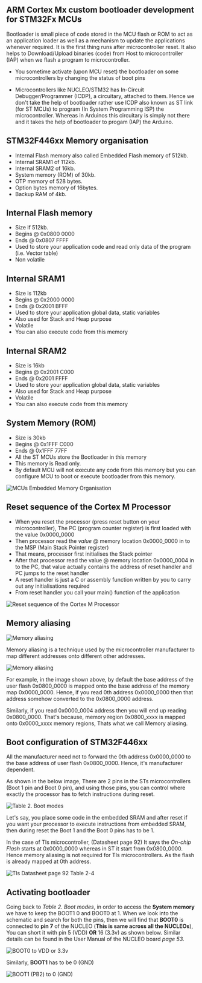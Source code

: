 ## ARM Cortex Mx custom bootloader development for STM32Fx MCUs     
     
		 
Bootloader is small piece of code stored in the MCU flash or ROM to act as an application loader as well as a mechanism to update the applications whenever required. It is the first thing runs after microcontroller reset. It also helps to Download/Upload binaries (code)	from Host to microcontroller (IAP) when we flash a program to microcontroller.	 
    
- You sometime activate (upon MCU reset) the bootloader on some microcontrollers by changing the status of boot pins   
     
- Microcontrollers like NUCLEO/STM32 has In-Circuit Debugger/Programmer (ICDP), a circuitary, attached to them. Hence we don't take the help of bootloader rather use ICDP also known as ST link (for ST MCUs) to program (In System Programming ISP) the microcontroller. Whereas in Arduinos this circuitary is simply not there and it takes the help of bootloader to progam (IAP) the Arduino.		  	
     
		 
## STM32F446xx Memory organisation     
      
- Internal Flash memory also called Embedded Flash memory of 512kb.    
- Internal SRAM1 of 112kb.    
- Internal SRAM2 of 16kb.    
- System memory (ROM) of 30kb.    
- OTP memory of 528 bytes.     
- Option bytes memory of 16bytes.    
- Backup RAM of 4kb.				
     
		 
		 
## Internal Flash memory     
      
- Size if 512kb.    
- Begins @ 0x0800 0000    
- Ends @ 0x0807 FFFF   
- Used to store your application code and read only data of the program (i.e. Vector table)    
- Non volatile       
      
			
			
## Internal SRAM1   
      
- Size is 112kb   
- Begins @ 0x2000 0000   
- Ends @ 0x2001 BFFF   
- Used to store your application global data, static variables    
- Also used for Stack and Heap purpose    
- Volatile    
- You can also execute code from this memory     
      
			
			
## Internal SRAM2   
      
- Size is 16kb   
- Begins @ 0x2001 C000   
- Ends @ 0x2001 FFFF   
- Used to store your application global data, static variables    
- Also used for Stack and Heap purpose    
- Volatile    
- You can also execute code from this memory    
      
			
			
## System Memory (ROM)   
      
- Size is 30kb   
- Begins @ 0x1FFF C000   
- Ends @ 0x1FFF 77FF   
- All the ST MCUs store the Bootloader in this memory   
- This memory is Read only.   
- By default MCU will not execute any code from this memory but you can configure MCU to boot or execute bootloader from this memory.           
    
<img src="images/memory_organisation.png" alt="MCUs Embedded Memory Organisation" title="MCUs Embedded Memory Organisation">     
    
		
		
## Reset sequence of the Cortex M Processor      
     
- When you reset the processor (press reset button on your microcontroller), The PC (program counter register) is first loaded with the value 0x0000_0000
- Then processor read the _value_ @ memory location 0x0000_0000 in to the MSP (Main Stack Pointer register)
- That means, processor first initialises the Stack pointer
- After that processor read the value @ memory location 0x0000_0004 in to the PC, that value actually contains the address of reset handler and PC jumps to the reset handler
- A reset handler is just a C or assembly function written by you to carry out any initialisations required
- From reset handler you call your main() function of the application		 		         
    
<img src="images/reset_sequence.png" alt="Reset sequence of the Cortex M Processor" title="Reset sequence of the Cortex M Processor">   		       
    
		
		
## Memory aliasing      
       
<img src="images/memory_aliasing.png" alt="Memory aliasing" title="Memory aliasing">   		         
      
Memory aliasing is a technique used by the microcontroller manufacturer to map different addresses onto different other addresses.   
    
<img src="images/memory_aliasing2.png" alt="Memory aliasing" title="Memory aliasing">   
     
For example, in the image shown above, by default the base address of the user flash 0x0800_0000 is mapped onto the base address of the memory map 0x0000_0000. Hence, if you read 0th address 0x0000_0000 then that address somehow converted to the 0x0800_0000 address.   
     
Similarly, if you read 0x0000_0004 address then you will end up reading 0x0800_0000. That's because, memory region 0x0800_xxxx is mapped onto 0x0000_xxxx memory regions, Thats what we call Memory aliasing.           
    
		
		
## Boot configuration of STM32F446xx      
     
All the manufacturer need not to forward the 0th address 0x0000_0000 to the base address of user flash 0x0800_0000. Hence, it's manufacturer dependent.		 
      
       
As shown in the below image, There are 2 pins in the STs microcontrollers (Boot 1 pin and Boot 0 pin), and using those pins, you can control where exactly the processor has to fetch instructions during reset.    
       
<img src="images/boot_config_stm32f446xx.png" alt="Table 2. Boot modes" title="Table 2. Boot modes">     
      
Let's say, you place some code in the embedded SRAM and after reset if you want your processor to execute instructions from embedded SRAM, then during reset the Boot 1 and the Boot 0 pins has to be 1.		
     
In the case of TIs microcontroller, (Datasheet page 92) It says the _On-chip Flash_ starts at 0x0000_0000 whereas in ST it start from 0x0800_0000. Hence memory aliasing is not required for TIs microcontrollers. As the flash is already mapped at 0th address.  		 
       
<img src="images/ti_datasheet.png" alt="TIs Datasheet page 92 Table 2-4" title="TIs Datasheet page 92 Table 2-4">     
     
## Activating bootloader		    
     
Going back to _Table 2. Boot modes_, in order to access the **System memory** we have to keep the BOOT1 0 and BOOT0 at 1. When we look into the schematic and search for both the pins, then we will find that **BOOT0** is connected to **pin 7** of the NUCLEO (**This is same across all the NUCLEOs**), You can short it with pin 5 (VDD) **OR** 16 (3.3v) as shown below. Similar details can be found in the User Manual of the NUCLEO board _page 53_. 		 
       
<img src="images/boot0.png" alt="BOOT0 to VDD or 3.3v" title="BOOT0 to VDD or 3.3v">     
     
Similarly, **BOOT1** has to be 0 (GND)		 
     
<img src="images/boot1.png" alt="BOOT1 (PB2) to 0 (GND)" title="BOOT1 (PB2) to 0 (GND)">   		 
          
     
     
	 		 		   
     
	 		 		   
     
	 		 		   
    
		


				 	
